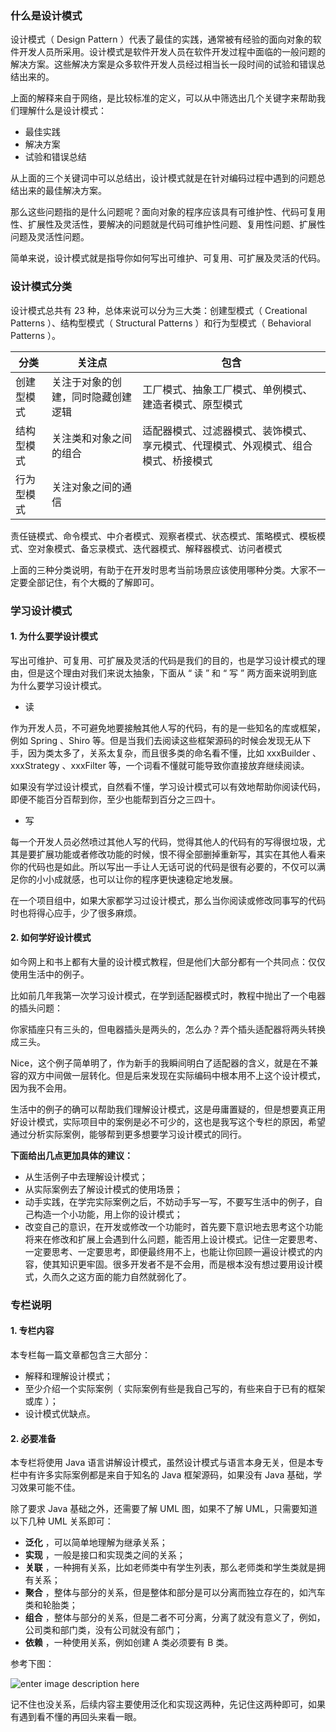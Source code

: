 ### 什么是设计模式

设计模式（ Design Pattern
）代表了最佳的实践，通常被有经验的面向对象的软件开发人员所采用。设计模式是软件开发人员在软件开发过程中面临的一般问题的解决方案。这些解决方案是众多软件开发人员经过相当长一段时间的试验和错误总结出来的。

上面的解释来自于网络，是比较标准的定义，可以从中筛选出几个关键字来帮助我们理解什么是设计模式：

  * 最佳实践
  * 解决方案
  * 试验和错误总结

从上面的三个关键词中可以总结出，设计模式就是在针对编码过程中遇到的问题总结出来的最佳解决方案。

那么这些问题指的是什么问题呢？面向对象的程序应该具有可维护性、代码可复用性、扩展性及灵活性，要解决的问题就是代码可维护性问题、复用性问题、扩展性问题及灵活性问题。

简单来说，设计模式就是指导你如何写出可维护、可复用、可扩展及灵活的代码。

### 设计模式分类

设计模式总共有 23 种，总体来说可以分为三大类：创建型模式（ Creational Patterns ）、结构型模式（ Structural
Patterns ）和行为型模式（ Behavioral Patterns ）。

分类 | 关注点 | 包含  
---|---|---  
创建型模式 | 关注于对象的创建，同时隐藏创建逻辑 | 工厂模式、抽象工厂模式、单例模式、建造者模式、原型模式  
结构型模式 | 关注类和对象之间的组合 | 适配器模式、过滤器模式、装饰模式、享元模式、代理模式、外观模式、组合模式、桥接模式  
行为型模式 | 关注对象之间的通信 |
责任链模式、命令模式、中介者模式、观察者模式、状态模式、策略模式、模板模式、空对象模式、备忘录模式、迭代器模式、解释器模式、访问者模式  
  
上面的三种分类说明，有助于在开发时思考当前场景应该使用哪种分类。大家不一定要全部记住，有个大概的了解即可。

### 学习设计模式

#### 1\. 为什么要学设计模式

写出可维护、可复用、可扩展及灵活的代码是我们的目的，也是学习设计模式的理由，但是这个理由对我们来说太抽象，下面从 “ 读 ” 和 “ 写 ”
两方面来说明到底为什么要学习设计模式。

  * 读

作为开发人员，不可避免地要接触其他人写的代码，有的是一些知名的库或框架，例如 Spring 、Shiro
等。但是当我们去阅读这些框架源码的时候会发现无从下手，因为类太多了，关系太复杂，而且很多类的命名看不懂，比如 xxxBuilder 、xxxStrategy
、xxxFilter 等，一个词看不懂就可能导致你直接放弃继续阅读。

如果没有学过设计模式，自然看不懂，学习设计模式可以有效地帮助你阅读代码，即便不能百分百帮到你，至少也能帮到百分之三四十。

  * 写

每一个开发人员必然喷过其他人写的代码，觉得其他人的代码有的写得很垃圾，尤其是要扩展功能或者修改功能的时候，恨不得全部删掉重新写，其实在其他人看来你的代码也是如此。所以写出一手让人无话可说的代码是很有必要的，不仅可以满足你的小小成就感，也可以让你的程序更快速稳定地发展。

在一个项目组中，如果大家都学习过设计模式，那么当你阅读或修改同事写的代码时也将得心应手，少了很多麻烦。

#### 2\. 如何学好设计模式

如今网上和书上都有大量的设计模式教程，但是他们大部分都有一个共同点：仅仅使用生活中的例子。

比如前几年我第一次学习设计模式，在学到适配器模式时，教程中抛出了一个电器的插头问题：

你家插座只有三头的，但电器插头是两头的，怎么办？弄个插头适配器将两头转换成三头。

Nice，这个例子简单明了，作为新手的我瞬间明白了适配器的含义，就是在不兼容的双方中间做一层转化。但是后来发现在实际编码中根本用不上这个设计模式，因为我不会用。

生活中的例子的确可以帮助我们理解设计模式，这是毋庸置疑的，但是想要真正用好设计模式，实际项目中的案例是必不可少的，这也是我写这个专栏的原因，希望通过分析实际案例，能够帮到更多想要学习设计模式的同行。

**下面给出几点更加具体的建议：**

  * 从生活例子中去理解设计模式；
  * 从实际案例去了解设计模式的使用场景；
  * 动手实践，在学完实际案例之后，不妨动手写一写，不要写生活中的例子，自己构造一个小功能，用上你的设计模式；
  * 改变自己的意识，在开发或修改一个功能时，首先要下意识地去思考这个功能将来在修改和扩展上会遇到什么问题，能否用上设计模式。记住一定要思考、一定要思考、一定要思考，即便最终用不上，也能让你回顾一遍设计模式的内容，使其知识更牢固。很多开发者不是不会用，而是根本没有想过要用设计模式，久而久之这方面的能力自然就弱化了。

### 专栏说明

#### 1\. 专栏内容

本专栏每一篇文章都包含三大部分：

  * 解释和理解设计模式；
  * 至少介绍一个实际案例（ 实际案例有些是我自己写的，有些来自于已有的框架或库 ）；
  * 设计模式优缺点。

#### 2\. 必要准备

本专栏将使用 Java 语言讲解设计模式，虽然设计模式与语言本身无关，但是本专栏中有许多实际案例都是来自于知名的 Java 框架源码，如果没有 Java
基础，学习效果可能不佳。

除了要求 Java 基础之外，还需要了解 UML 图，如果不了解 UML，只需要知道以下几种 UML 关系即可：

  * **泛化** ，可以简单地理解为继承关系；
  * **实现** ，一般是接口和实现类之间的关系；
  * **关联** ，一种拥有关系，比如老师类中有学生列表，那么老师类和学生类就是拥有关系；
  * **聚合** ，整体与部分的关系，但是整体和部分是可以分离而独立存在的，如汽车类和轮胎类；
  * **组合** ，整体与部分的关系，但是二者不可分离，分离了就没有意义了，例如，公司类和部门类，没有公司就没有部门；
  * **依赖** ，一种使用关系，例如创建 A 类必须要有 B 类。

参考下图：

![enter image description
here](http://images.gitbook.cn/73591a60-5fec-11e8-b82b-ffbb9d1e8856)

记不住也没关系，后续内容主要使用泛化和实现这两种，先记住这两种即可，如果有遇到看不懂的再回头来看一眼。

